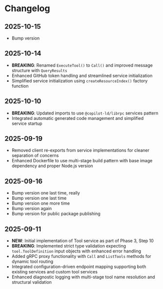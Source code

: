 # Changelog

## 2025-10-15

- Bump version

## 2025-10-14

- **BREAKING**: Renamed `ExecuteTool()` to `Call()` and improved message
  structure with `QueryResults`
- Enhanced GitHub token handling and streamlined service initialization
- Simplified service initialization using `createResourceIndex()` factory
  function

## 2025-10-10

- **BREAKING**: Updated imports to use `@copilot-ld/librpc` services pattern
- Integrated automatic generated code management and simplified service startup

## 2025-09-19

- Removed client re-exports from service implementations for cleaner separation
  of concerns
- Enhanced Dockerfile to use multi-stage build pattern with base image
  dependency and proper Node.js version

## 2025-09-16

- Bump version one last time, really
- Bump version one last time
- Bump version one more time
- Bump version again
- Bump version for public package publishing

## 2025-09-11

- **NEW**: Initial implementation of Tool service as part of Phase 3, Step 10
- **BREAKING**: Implemented strict type validation expecting
  `tool.ToolDefinition` input objects with enhanced error handling
- Added gRPC proxy functionality with `Call` and `ListTools` methods for dynamic
  tool routing
- Integrated configuration-driven endpoint mapping supporting both existing
  services and custom tool services
- Enhanced diagnostic logging with multi-stage tool name resolution and
  structural validation
